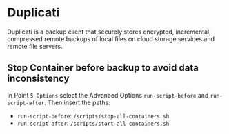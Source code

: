 # Duplicati

Duplicati is a backup client that securely stores encrypted, incremental, compressed remote backups of local files on cloud storage services and remote file servers.

## Stop Container before backup to avoid data inconsistency

In Point `5 Options` select the Advanced Options `run-script-before` and `run-script-after`. Then insert the paths:

- `run-script-before`: `/scripts/stop-all-containers.sh`
- `run-script-after`: `/scripts/start-all-containers.sh`

